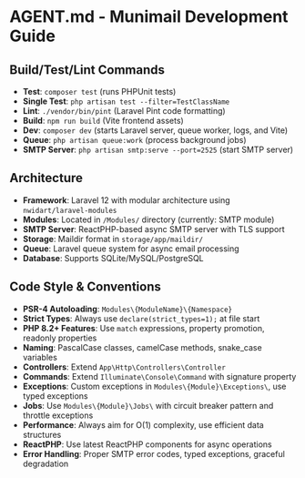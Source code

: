 # AGENT.md - Munimail Development Guide

## Build/Test/Lint Commands
- **Test**: `composer test` (runs PHPUnit tests)
- **Single Test**: `php artisan test --filter=TestClassName` 
- **Lint**: `./vendor/bin/pint` (Laravel Pint code formatting)
- **Build**: `npm run build` (Vite frontend assets)
- **Dev**: `composer dev` (starts Laravel server, queue worker, logs, and Vite)
- **Queue**: `php artisan queue:work` (process background jobs)
- **SMTP Server**: `php artisan smtp:serve --port=2525` (start SMTP server)

## Architecture
- **Framework**: Laravel 12 with modular architecture using `nwidart/laravel-modules`
- **Modules**: Located in `/Modules/` directory (currently: SMTP module)
- **SMTP Server**: ReactPHP-based async SMTP server with TLS support
- **Storage**: Maildir format in `storage/app/maildir/`
- **Queue**: Laravel queue system for async email processing
- **Database**: Supports SQLite/MySQL/PostgreSQL

## Code Style & Conventions
- **PSR-4 Autoloading**: `Modules\{ModuleName}\{Namespace}`
- **Strict Types**: Always use `declare(strict_types=1);` at file start
- **PHP 8.2+ Features**: Use `match` expressions, property promotion, readonly properties
- **Naming**: PascalCase classes, camelCase methods, snake_case variables
- **Controllers**: Extend `App\Http\Controllers\Controller`
- **Commands**: Extend `Illuminate\Console\Command` with signature property
- **Exceptions**: Custom exceptions in `Modules\{Module}\Exceptions\`, use typed exceptions
- **Jobs**: Use `Modules\{Module}\Jobs\` with circuit breaker pattern and throttle exceptions
- **Performance**: Always aim for O(1) complexity, use efficient data structures
- **ReactPHP**: Use latest ReactPHP components for async operations
- **Error Handling**: Proper SMTP error codes, typed exceptions, graceful degradation
